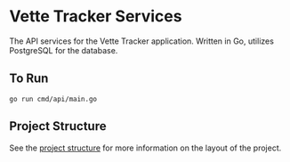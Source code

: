 # Vette Tracker Services

The API services for the Vette Tracker application. Written in Go, utilizes PostgreSQL for the database.

## To Run

`go run cmd/api/main.go`

## Project Structure

See the [project structure](docs/structure.md) for more information on the layout of the project.
